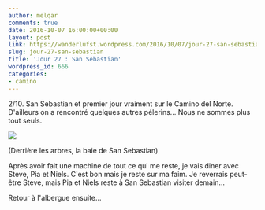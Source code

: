 ```yaml
---
author: melqar
comments: true
date: 2016-10-07 16:00:00+00:00
layout: post
link: https://wanderlufst.wordpress.com/2016/10/07/jour-27-san-sebastian/
slug: jour-27-san-sebastian
title: 'Jour 27 : San Sebastian'
wordpress_id: 666
categories:
- camino
---
```


2/10. San Sebastian et premier jour vraiment sur le Camino del Norte. D'ailleurs on a rencontré quelques autres pélerins... Nous ne sommes plus tout seuls.

![](http://wanderlufst.files.wordpress.com/2016/10/wp-image-914533629jpg.jpg)

(Derrière les arbres, la baie de San Sebastian)

Après avoir fait une machine de tout ce qui me reste, je vais diner avec Steve, Pia et Niels. C'est bon mais je reste sur ma faim. Je reverrais peut-être Steve, mais Pia et Niels reste à San Sebastian visiter demain...

Retour à l'albergue ensuite...
